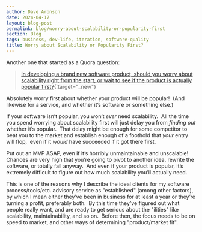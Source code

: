```yaml
---
author: Dave Aronson
date: 2024-04-17
layout: blog-post
permalink: blog/worry-about-scalability-or-popularity-first
section: Blog
tags: business, dev-life, iteration, software-quality
title: Worry about Scalability or Popularity First?
---
```


Another one that started as a Quora question:

> [In developing a brand new software product,
> should you worry about scalability right from the start,
> or wait to see if the product is actually popular first?](https://gauravgaur.quora.com/In-developing-a-brand-new-software-product-should-you-worry-about-scalability-right-from-the-start-or-wait-to-see-if-t){:target="_new"}

Absolutely worry first about whether your product will be popular!&nbsp;
(And likewise for a service, and whether it’s software or something else.)

If your software isn’t popular, you won’t *ever* need scalability.&nbsp;
All the time you spend worrying about scalability first
will just delay you from *finding out* whether it’s popular.&nbsp;
That delay might be enough for some competitor to
beat you to the market and
establish enough of a foothold that *your* entry will flop,&nbsp;
even if it *would* have succeeded if it got there first.

Put out an MVP ASAP,
even if it’s horribly unmaintainable and unscalable!&nbsp;
Chances are very high that you’re going to pivot to another idea,
rewrite the software, or totally fail anyway.&nbsp;
And even if your product is popular,
it’s extremely difficult to figure out
how much scalability you’ll actually need.

This is one of the reasons why I describe the ideal clients
for my software process/tools/etc. advisory service
as "established" (among other factors),
by which I mean either they’ve been in business for at least a year
or they’re turning a profit, preferably both.&nbsp;
By this time they’ve figured out what people really want,
and are ready to get serious about the "ilities"
like scalability, maintainability, and so on.&nbsp;
Before then, the focus needs to be on speed to market,
and other ways of determining "product/market fit".

